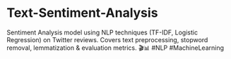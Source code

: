 # Text-Sentiment-Analysis
Sentiment Analysis model using NLP techniques (TF-IDF, Logistic Regression) on Twitter reviews. Covers text preprocessing, stopword removal, lemmatization &amp; evaluation metrics. 🎬📊 #NLP #MachineLearning
